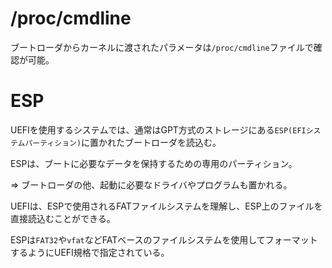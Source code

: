# /proc/cmdline

ブートローダからカーネルに渡されたパラメータは`/proc/cmdline`ファイルで確認が可能。

# ESP

UEFIを使用するシステムでは、通常はGPT方式のストレージにある`ESP(EFIシステムパーティション)`に置かれたブートローダを読込む。

ESPは、ブートに必要なデータを保持するための専用のパーティション。

=> ブートローダの他、起動に必要なドライバやプログラムも置かれる。

UEFIは、ESPで使用されるFATファイルシステムを理解し、ESP上のファイルを直接読込むことができる。

ESPは`FAT32`や`vfat`などFATベースのファイルシステムを使用してフォーマットするようにUEFI規格で指定されている。

